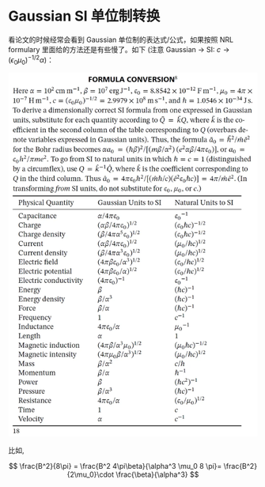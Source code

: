 # Gaussian SI 单位制转换

看论文的时候经常会看到 Gaussian 单位制的表达式/公式，如果按照 NRL formulary 里面给的方法还是有些慢了。如下 (注意 Gaussian $\rightarrow$ SI: $c \rightarrow (\epsilon_0\mu_0)^{-1/2}\alpha$)：

![输入图片说明](https://github.com/ymma98/picx-images-hosting/raw/master/20241021/image.6m3w9oju91.webp)

比如,
 
$$
\frac{B^2}{8\pi} = \frac{B^2 4\pi\beta}{\alpha^3 \mu_0 8 \pi}= \frac{B^2}{2\mu_0}\cdot \frac{\beta}{\alpha^3}
$$


<!--stackedit_data:
eyJoaXN0b3J5IjpbNDk0MDM4Mjk4LDIwMzM4ODcyODYsMTY1Nz
gwNjExNywxNjgyNzc1ODkxLDIxMTM5MjA4NjhdfQ==
-->